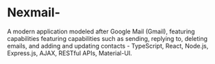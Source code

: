 # Nexmail-
A modern application modeled after Google Mail (Gmail), featuring capabilities featuring capabilities such as sending, replying to, deleting emails, and adding and updating contacts - TypeScript, React, Node.js,  Express.js,  AJAX, RESTful APIs,  Material-UI. 
